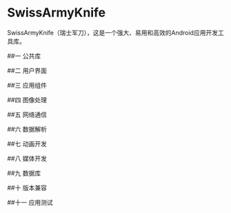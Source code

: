 # SwissArmyKnife
SwissArmyKnife（瑞士军刀），这是一个强大、易用和高效的Android应用开发工具库。



##一 公共库

##二 用户界面

##三 应用组件

##四 图像处理

##五 网络通信

##六 数据解析

##七 动画开发

##八 媒体开发

##九 数据库

##十 版本兼容

##十一 应用测试
